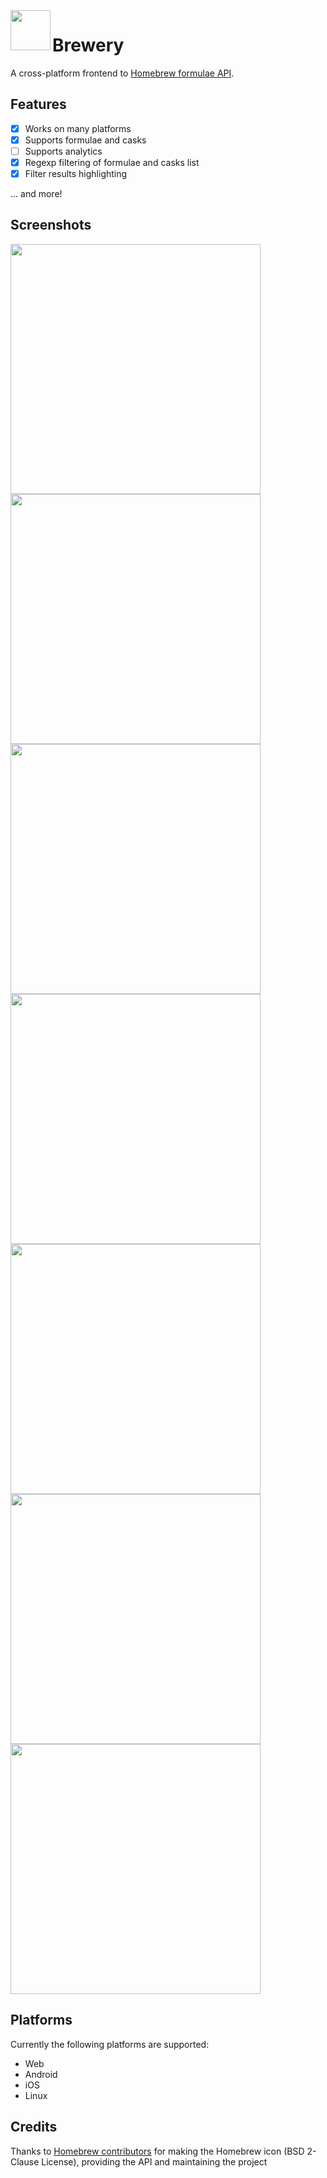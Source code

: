 <img align="left" width="64" height="64" src="icons/icon.png">
<h1>Brewery</h1>

A cross-platform frontend to [Homebrew formulae API](https://formulae.brew.sh).

## Features

- [x] Works on many platforms
- [x] Supports formulae and casks
- [ ] Supports analytics
- [x] Regexp filtering of formulae and casks list
- [x] Filter results highlighting

... and more!

## Screenshots

<img src="screenshots/flutter_01.png" width=400><img src="screenshots/flutter_02.png" width=400><img src="screenshots/flutter_03.png" width=400><img src="screenshots/flutter_04.png" width=400><img src="screenshots/flutter_05.png" width=400><img src="screenshots/flutter_06.png" width=400><img src="screenshots/flutter_07.png" width=400>

## Platforms

Currently the following platforms are supported:
- Web
- Android
- iOS
- Linux

## Credits

Thanks to <a href="https://brew.sh" title="brew">Homebrew contributors</a> for making the Homebrew icon (BSD 2-Clause License), providing the API and maintaining the project
